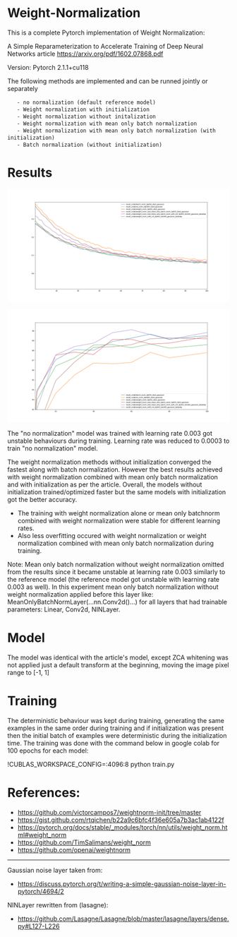 # Weight-Normalization

This is a complete Pytorch implementation of Weight Normalization:

A Simple Reparameterization to Accelerate Training of Deep Neural Networks article
https://arxiv.org/pdf/1602.07868.pdf

Version: Pytorch 2.1.1+cu118

The following methods are implemented and can be runned jointly or separately

       - no normalization (default reference model)
       - Weight normalization with initialization
       - Weight normalization without initalization
       - Weight normalization with mean only batch normalization
       - Weight normalization with mean only batch normalization (with initialization)
       - Batch normalization (without initialization)

# Results

![train_plot.png](https://github.com/zoli333/Weight-Normalization/blob/master/train_plot.png)

![test_plot.png](https://github.com/zoli333/Weight-Normalization/blob/master/test_plot.png)

The "no normalization" model was trained with learning rate 0.003 got unstable behaviours during training.
Learning rate was reduced to 0.0003 to train "no normalization" model.

The weight normalization methods without initialization converged the fastest along with batch normalization.
However the best results achieved with weight normalization combined with mean only batch normalization and with initialization as per the article.
Overall, the models without initialization trained/optimized faster but the same models with initialization got the better accuracy.
- The training with weight normalization alone or mean only batchnorm combined with weight normalization were stable for different learning rates.
- Also less overfitting occured with weight normalization or weight normalization combined with mean only batch normalization during training.

Note: Mean only batch normalization without weight normalization omitted from the results since it became unstable at learning rate 0.003 similarly to the reference model (the reference model got unstable with learning rate 0.003 as well).
In this experiment mean only batch normalization without weight normalization applied before this layer like: MeanOnlyBatchNormLayer(...nn.Conv2d()...) for all layers that had trainable parameters: Linear, Conv2d, NINLayer.

# Model
The model was identical with the article's model, except ZCA whitening was not applied just a default transform at the beginning, moving the image pixel range to [-1, 1]

# Training
The deterministic behaviour was kept during training, generating the same examples in the same order during training and if initialization was present then the initial batch
of examples were deterministic during the initialization time.
The training was done with the command below in google colab for 100 epochs for each model:

!CUBLAS_WORKSPACE_CONFIG=:4096:8 python train.py

# References:

-  https://github.com/victorcampos7/weightnorm-init/tree/master
-  https://gist.github.com/rtqichen/b22a9c6bfc4f36e605a7b3ac1ab4122f
-  https://pytorch.org/docs/stable/_modules/torch/nn/utils/weight_norm.html#weight_norm
-  https://github.com/TimSalimans/weight_norm
-  https://github.com/openai/weightnorm
----------------------------------------
Gaussian noise layer taken from:
- https://discuss.pytorch.org/t/writing-a-simple-gaussian-noise-layer-in-pytorch/4694/2

NINLayer rewritten from (lasagne):
- https://github.com/Lasagne/Lasagne/blob/master/lasagne/layers/dense.py#L127-L226
